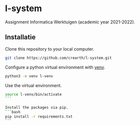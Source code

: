 # l-system
Assignment Informatica Werktuigen (academic year 2021-2022).

## Installatie
Clone this repository to your local computer.
```bash
git clone https://github.com/crearth/l-system.git
```

Configure a python virtual environment with [venv](https://docs.python.org/3/library/venv.html).
```bash
python3 -m venv l-venv
```

Use the virtual environment.
````bash
source l-venv/bin/activate
```

Install the packages via pip.
```bash
pip install -r requirements.txt
```
